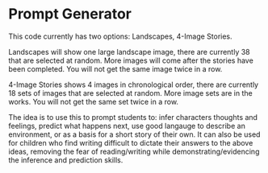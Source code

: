 # Prompt Generator

This code currently has two options: Landscapes, 4-Image Stories. 

Landscapes will show one large landscape image, there are currently 38 that are selected at random. More images will come after the stories have been completed. You will not get the same image twice in a row.

4-Image Stories shows 4 images in chronological order, there are currently 18 sets of images that are selected at random. More image sets are in the works. You will not get the same set twice in a row.

The idea is to use this to prompt students to: infer characters thoughts and feelings, predict what happens next, use good langauge to describe an environment, or as a basis for a short story of their own. It can also be used for children who find writing difficult to dictate their answers to the above ideas, removing the fear of reading/writing while demonstrating/evidencing the inference and prediction skills.

